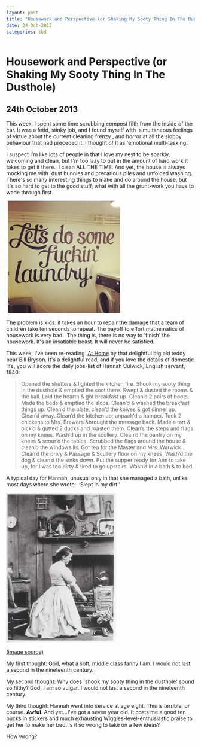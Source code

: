 ```yaml
---
layout: post
title: "Housework and Perspective (or Shaking My Sooty Thing In The Dusthole)"
date: 24-Oct-2013
categories: tbd
---
```


# Housework and Perspective (or Shaking My Sooty Thing In The Dusthole)

## 24th October 2013

This week,   I spent some time scrubbing <del>compost</del> filth from the inside of the car. It was a fetid,   stinky job,   and I found myself with  simultaneous feelings of virtue about the current cleaning frenzy , and horror at all the slobby behaviour that had preceded it. I thought of it as 'emotional multi-tasking'.

I suspect I'm like lots of people in that I love my nest to be sparkly, welcoming and clean, but I'm too lazy to put in the amount of hard work it takes to get it there.  I clean ALL THE TIME. And yet, the house is always mocking me with  dust bunnies and precarious piles and unfolded washing. There's so many interesting things to make and do around the house, but it's so hard to get to the good stuff, what with all the grunt-work you have to wade through first.

 <img class="photo-horiz" src="/images/2013/10/4WScDl-300x300.jpg" />

The problem is kids: it takes an hour to repair the damage that a team of children take ten seconds to repeat. The payoff to effort mathematics of housework is very bad.  The thing is, there is no way to 'finish' the housework. It's an insatiable beast. It will never be satisfied.

This week, I've been re-reading  <a href="http://www.goodreads.com/book/show/7507825-at-home">At Home</a> by that delightful big old teddy bear Bill Bryson. It's a delightful read, and if you love the details of domestic life, you will adore the daily jobs-list of Hannah Culwick, English servant, 1840:

<blockquote>Opened the shutters &amp; lighted the kitchen fire. Shook my sooty thing in the dusthole &amp; emptied the soot there. Swept &amp; dusted the rooms &amp; the hall. Laid the hearth &amp; got breakfast up. Clean’d 2 pairs of boots. Made the beds &amp; emptied the slops. Clean’d &amp; washed the breakfast things up. Clean’d the plate, clean’d the knives &amp; got dinner up. Clean’d away. Clean’d the kitchen up; unpack’d a hamper. Took 2 chickens to Mrs. Brewers &amp;brought the message back. Made a tart &amp; pick’d &amp; gutted 2 ducks and roasted them. Clean’s the steps and flags on my knees. Wash’d up in the scullery. Clean’d the pantry on my knees &amp; scour’d the tables. Scrubbed the flags around the house &amp; clean’d the windowsills. Got tea for the Master and Mrs. Warwick…Clean’d the privy &amp; Passage &amp; Scullery floor on my knees. Wash’d the dog &amp; clean’d the sinks down. Put the supper ready for Ann to take up, for I was too dirty &amp; tired to go upstairs. Wash’d in a bath &amp; to bed.</blockquote>

A typical day for Hannah, unusual only in that she managed a bath, unlike most days where she wrote:  ‘Slept in my dirt.’

<img class="photo-horiz" src="/images/2013/10/Hannah-cleaning-the-grate.jpg" />

<a href="http://writingwomenshistory.blogspot.com.au/2010/06/hannah-cullwicks-stolen-love.html">(image source)</a>

My first thought: God, what a soft, middle class fanny I am. I would not last a second in the nineteenth century.

My second thought: Why does 'shook my sooty thing in the dusthole' sound so filthy? God, I am so vulgar. I would not last a second in the nineteenth century.

My third thought: Hannah went into service at age eight. This is terrible, or course. **Awful**. And yet...I've got a seven year old. It costs me a good ten bucks in stickers and much exhausting Wiggles-level-enthusiastic praise to get her to make her bed. Is it so wrong to take on a few ideas?

How wrong?
